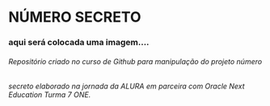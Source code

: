 # NÚMERO SECRETO

### aqui será colocada uma imagem....


###### Repositório criado no curso de Github para manipulação do projeto número 
###### secreto elaborado na jornada da ALURA em parceira com Oracle Next Education Turma 7 ONE.
